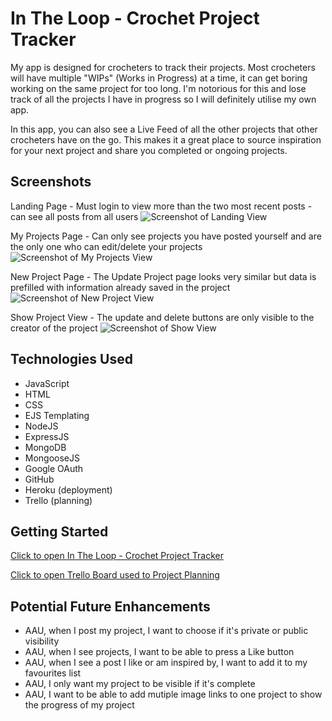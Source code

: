 # In The Loop - Crochet Project Tracker

My app is designed for crocheters to track their projects. Most crocheters will have multiple "WIPs" (Works in Progress) at a time, it can get boring working on the same project for too long. I'm notorious for this and lose track of all the projects I have in progress so I will definitely utilise my own app.

In this app, you can also see a Live Feed of all the other projects that other crocheters have on the go. This makes it a great place to source inspiration for your next project and share you completed or ongoing projects.

## Screenshots
Landing Page - Must login to view more than the two most recent posts - can see all posts from all users
![Screenshot of Landing View](https://i.imgur.com/sThL0Ji.png)

My Projects Page - Can only see projects you have posted yourself and are the only one who can edit/delete your projects
![Screenshot of My Projects View](https://i.imgur.com/oqsz3k9.png)

New Project Page - The Update Project page looks very similar but data is prefilled with information already saved in the project
![Screenshot of New Project View](https://i.imgur.com/HZt7pv2.png)

Show Project View - The update and delete buttons are only visible to the creator of the project
![Screenshot of Show View](https://i.imgur.com/4V0ZniZ.png)

## Technologies Used
* JavaScript
* HTML
* CSS
* EJS Templating
* NodeJS
* ExpressJS
* MongoDB
* MongooseJS
* Google OAuth
* GitHub
* Heroku (deployment)
* Trello (planning)

## Getting Started

[Click to open In The Loop - Crochet Project Tracker](https://in-the-loop-crochet.herokuapp.com/projects)

[Click to open Trello Board used to Project Planning](https://trello.com/b/WLhJuRDH/project-2)

## Potential Future Enhancements
* AAU, when I post my project, I want to choose if it's private or public visibility
* AAU, when I see projects, I want to be able to press a Like button
* AAU, when I see a post I like or am inspired by, I want to add it to my favourites list
* AAU, I only want my project to be visible if it's complete
* AAU, I want to be able to add mutiple image links to one project to show the progress of my project